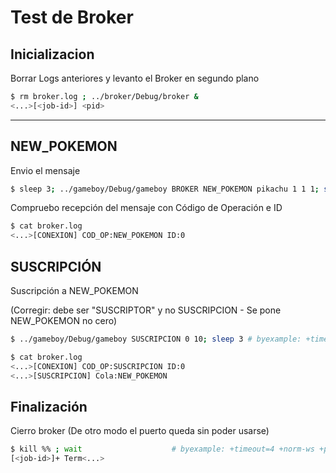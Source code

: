 # Test de Broker

## Inicializacion

Borrar Logs anteriores y levanto el Broker en segundo plano

```bash
$ rm broker.log ; ../broker/Debug/broker &
<...>[<job-id>] <pid>
```

- - - - - - - - - - - - -

## NEW_POKEMON

Envio el mensaje

```bash
$ sleep 3; ../gameboy/Debug/gameboy BROKER NEW_POKEMON pikachu 1 1 1; sleep 3 # byexample: +timeout=8
```

Compruebo recepción del mensaje con Código de Operación e ID

```bash
$ cat broker.log
<...>[CONEXION] COD_OP:NEW_POKEMON ID:0
```

## SUSCRIPCIÓN

Suscripción a NEW_POKEMON

(Corregir: debe ser "SUSCRIPTOR" y no SUSCRIPCION -  Se pone NEW_POKEMON no cero)

```bash
$ ../gameboy/Debug/gameboy SUSCRIPCION 0 10; sleep 3 # byexample: +timeout=4 
```

```bash
$ cat broker.log
<...>[CONEXION] COD_OP:SUSCRIPCION ID:0
<...>[SUSCRIPCION] Cola:NEW_POKEMON
```

## Finalización

Cierro broker (De otro modo el puerto queda sin poder usarse)

```bash
$ kill %% ; wait                    # byexample: +timeout=4 +norm-ws +paste
[<job-id>]+ Term<...>
```
